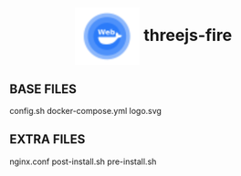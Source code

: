 <h1 align="center">
  <picture>
    <img align="center" alt="threejs-fire" src="./logo.svg" height="100">
  </picture>
  threejs-fire
</h1>

## BASE FILES

config.sh
docker-compose.yml
logo.svg

## EXTRA FILES

nginx.conf
post-install.sh
pre-install.sh
